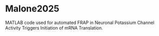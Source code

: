 # Malone2025
MATLAB code used for automated FRAP in Neuronal Potassium Channel Activity Triggers Initiation of mRNA Translation.
